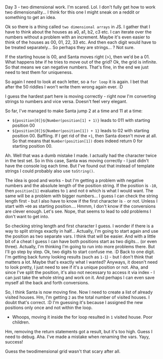 Day 3 - two dimensional work. I'm scared. Lol.
I don't fully get how to work two dimensionality...
I think for this one I might sneak on a reddit or something to get an idea.

Ok so there is a thing called `two dimensional arrays` in JS.
I gather that I have to think about the houses as a0, a1, b2, c3 etc.
I can iterate over the numbers without a problem with an increment.
Maybe it's even easier to think of the houses as 00, 01, 22, 33 etc.
And then each digit would have to be treated separately... So perhaps they are strings... ?
Not sure.

If the starting house is 00, and Santa moves right (>), then we'd be a 01.
What happens btw if he tries to move out of the grid?
Ok, the grid is infinite. So that means we can negative numbers. That's fine,
in the end we just need to test them for uniqueness.

So again I need to look at each letter, so a `for loop` it is again.
I bet that after the 50 riddles I won't write them wrong again ever. :D

I guess the hardest part here is moving correctly - right now I'm converting strings to numbers and vice versa. Doesn't feel very elegant.

So far, I've managed to make Santa jump 2 at a time and 11 at a time:
- `${position[0]}${Number(position[1] + 1)}` leads to 011 with starting position 00
- `${position[0]}${Number(position[1]) + 1}` leads to 02 with starting position 00.
Baffling. If I get rid of the `+1`, then Santa doesn't move at all.
So that means that `Number(position[1])` does indeed return 0 for starting position 00.

Ah. Well that was a dumb mistake I made. I actually had the character twice in the test set.
So in this case, Santa was moving correctly - I just didn't have the console log each time.
But I've found out that instead of template strings I could probably also use `toString()`.

The idea is good and works - but I'm getting a problem with negative numbers and the absolute length of the position string. If the position is `-10`, then `position[1]` evaluates to `1` and not `0` which is what I would want.
The same will be a problem with bigger numbers...
I guess I can check the string length first - but I also have to know if the first character is `-` or not. Unless I start with `+00` as starting position.... Hmmm, I don't know if the conversions are clever enough. Let's see.
Nope, that seems to lead to odd problems I don't want to get into.

So checking string length and first character I guess.
I wonder if there is a way to split strings exactly in half...
Actually, I'm going to start again and use the position as two separate vars.
I think that will be easier.
And with a little bit of a cheat I guess I can have both positions start as two digits... (or even three). Actually, I'm thinking I'm going to run into more problems there. But I'll go step by step.
Ok, two digits to start confuse me. :D Back to one digit.
I'm getting back funny looking results (such as `1-1`) - but I don't think that matters a lot.
Maybe that's exactly what I wanted? Anyways, it doesn't need to look pretty, I just need to see if it's a unique position or not.
Aha, and since I've split the position, it's also not necessary to access it via index - I can just take the whole string and work on it. And perhaps I can even save myself all the back and forth conversions.

So, I think Santa is now moving fine. Now I need to create a list of already visited houses.
Hm, I'm getting `2` as the total number of visited houses. I doubt that's correct. :D
I'm guessing it's because I assigned the new positions only once and not within the loop.
- Whoops, moving it inside the for loop resulted in `1` visited house. Poor children.

Hm, removing the return statements got a result, but it's too high. Guess I need to debug.
Aha. I've made a mistake when renaming the vars.
Yayy, success!

Guess the twodimensional grid wasn't that scary after all.